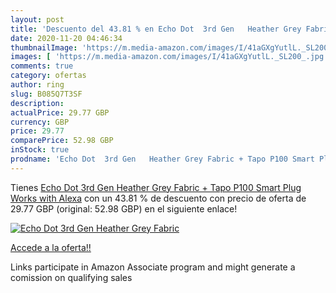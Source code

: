 ```yaml
---
layout: post
title: 'Descuento del 43.81 % en Echo Dot  3rd Gen   Heather Grey Fabric '
date: 2020-11-20 04:46:34
thumbnailImage: 'https://m.media-amazon.com/images/I/41aGXgYutlL._SL200_.jpg'
images: [ 'https://m.media-amazon.com/images/I/41aGXgYutlL._SL200_.jpg' ]
comments: true
category: ofertas
author: ring
slug: B085Q7T3SF
description:
actualPrice: 29.77 GBP
currency: GBP
price: 29.77
comparePrice: 52.98 GBP
inStock: true
prodname: 'Echo Dot  3rd Gen   Heather Grey Fabric + Tapo P100 Smart Plug  Works with Alexa'
---
```


Tienes [Echo Dot  3rd Gen   Heather Grey Fabric + Tapo P100 Smart Plug  Works with Alexa](https://www.amazon.co.uk/dp/B085Q7T3SF/?tag=tolees0a-21) con un 43.81 % de descuento con precio de oferta de 29.77 GBP (original: 52.98 GBP) en el siguiente enlace!

[![Echo Dot  3rd Gen   Heather Grey Fabric ](https://m.media-amazon.com/images/I/41aGXgYutlL._SL200_.jpg)](https://www.amazon.co.uk/dp/B085Q7T3SF/?tag=tolees0a-21)

[Accede a la oferta!!](https://www.amazon.co.uk/dp/B085Q7T3SF/?tag=tolees0a-21)

Links participate in Amazon Associate program and might generate a comission on qualifying sales


